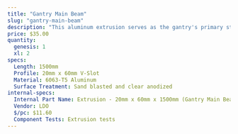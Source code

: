 ```yaml
---
title: "Gantry Main Beam"
slug: "gantry-main-beam"
description: "This aluminum extrusion serves as the gantry's primary structural element. The cross-slide's v-wheels move across this extrusion, allowing FarmBot to move in the y-direction. It is possible to make this extrusion longer or shorter to suit your needs."
price: $35.00
quantity:
  genesis: 1
  xl: 2
specs:
  Length: 1500mm
  Profile: 20mm x 60mm V-Slot
  Material: 6063-T5 Aluminum
  Surface Treatment: Sand blasted and clear anodized
internal-specs:
  Internal Part Name: Extrusion - 20mm x 60mm x 1500mm (Gantry Main Beam)
  Vendor: LDO
  $/pc: $11.60
  Component Tests: Extrusion tests
---
```

